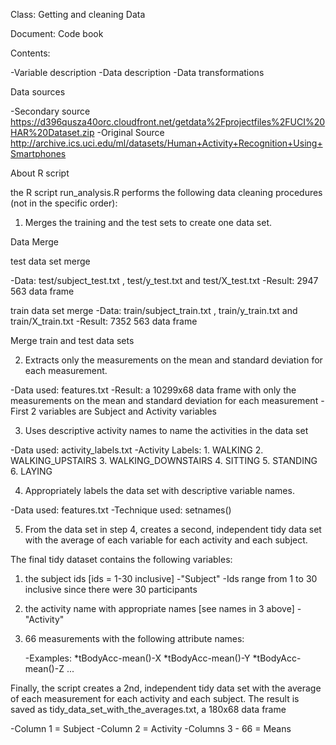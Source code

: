 Class: Getting and cleaning Data

Document: Code book

Contents:

-Variable description
-Data description
-Data transformations

Data sources

-Secondary source
https://d396qusza40orc.cloudfront.net/getdata%2Fprojectfiles%2FUCI%20HAR%20Dataset.zip
-Original Source
http://archive.ics.uci.edu/ml/datasets/Human+Activity+Recognition+Using+Smartphones

About R script

the R script run_analysis.R performs the following data cleaning procedures (not in the specific order):

1. Merges the training and the test sets to create one data set.

Data Merge

test data set merge

-Data: test/subject_test.txt , test/y_test.txt and test/X_test.txt
-Result: 2947  563 data frame

train data set merge
-Data: train/subject_train.txt , train/y_train.txt and train/X_train.txt
-Result: 7352  563 data frame

Merge train and test data sets

2. Extracts only the measurements on the mean and standard deviation for each measurement. 

-Data used: features.txt
-Result: a 10299x68 data frame with only the measurements on the mean and standard deviation for each measurement
-First 2 variables are Subject and Activity variables

3. Uses descriptive activity names to name the activities in the data set

-Data used: activity_labels.txt
-Activity Labels:
	1. WALKING
	2. WALKING_UPSTAIRS
	3. WALKING_DOWNSTAIRS
	4. SITTING
	5. STANDING
	6. LAYING

4. Appropriately labels the data set with descriptive variable names.

-Data used: features.txt
-Technique used: setnames()

5. From the data set in step 4, creates a second, independent tidy data set with the average of each variable for each activity and each subject.

The final tidy dataset contains the following variables:
1. the subject ids [ids = 1-30 inclusive] 
	-"Subject"
	-Ids range from 1 to 30 inclusive since there were 30 participants
2. the activity name with appropriate names [see names in 3 above] 
	-"Activity"
3. 66 measurements with the following attribute names:

	-Examples:
	*tBodyAcc-mean()-X
	*tBodyAcc-mean()-Y
	*tBodyAcc-mean()-Z
	...

Finally, the script creates a 2nd, independent tidy data set with the average of each measurement for each activity and each subject. The result is saved as tidy_data_set_with_the_averages.txt, a 180x68 data frame

-Column 1 = Subject
-Column 2 = Activity
-Columns 3 - 66 = Means
